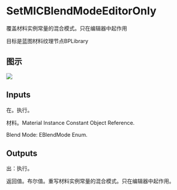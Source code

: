 # SetMICBlendModeEditorOnly

覆盖材料实例常量的混合模式。只在编辑器中起作用

目标是蓝图材料纹理节点BPLibrary

## 图示

![]($-20221218-20393376.png)

## Inputs

在。执行。

材料。Material Instance Constant Object Reference.

Blend Mode: EBlendMode Enum.  

## Outputs

出：执行。

返回值。布尔值。重写材料实例常量的混合模式。只在编辑器中起作用。
